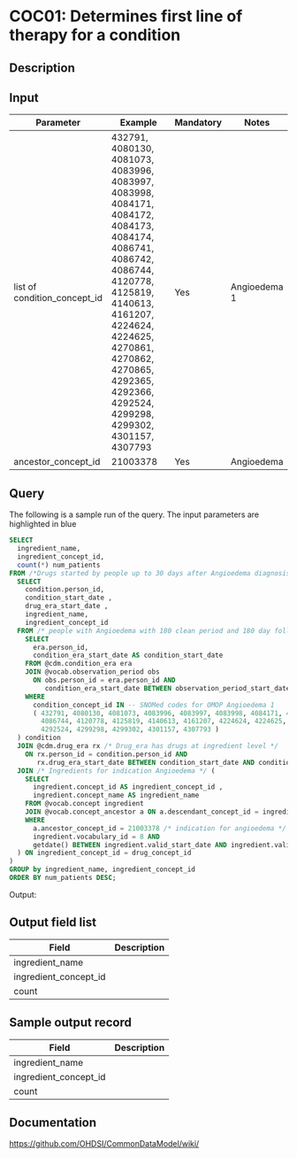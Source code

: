 <!---
Group:condition occurrence combinations
Name:COC01 Determines first line of therapy for a condition
Author:Patrick Ryan
CDM Version: 5.0
-->

# COC01: Determines first line of therapy for a condition

## Description
## Input

|  Parameter |  Example |  Mandatory |  Notes |
| --- | --- | --- | --- |
| list of condition_concept_id | 432791, 4080130, 4081073, 4083996, 4083997, 4083998, 4084171, 4084172, 4084173, 4084174, 4086741, 4086742, 4086744, 4120778, 4125819, 4140613, 4161207, 4224624, 4224625, 4270861, 4270862, 4270865, 4292365, 4292366, 4292524, 4299298, 4299302, 4301157, 4307793 | Yes | Angioedema 1 |
| ancestor_concept_id | 21003378 | Yes | Angioedema |

## Query
The following is a sample run of the query. The input parameters are highlighted in  blue  

```sql
SELECT 
  ingredient_name, 
  ingredient_concept_id, 
  count(*) num_patients 
FROM /*Drugs started by people up to 30 days after Angioedema diagnosis */ ( 
  SELECT 
    condition.person_id, 
    condition_start_date , 
    drug_era_start_date , 
    ingredient_name, 
    ingredient_concept_id 
  FROM /* people with Angioedema with 180 clean period and 180 day follow-up */ ( 
    SELECT 
      era.person_id, 
      condition_era_start_date AS condition_start_date 
    FROM @cdm.condition_era era 
    JOIN @vocab.observation_period obs 
      ON obs.person_id = era.person_id AND 
         condition_era_start_date BETWEEN observation_period_start_date + 180 AND observation_period_end_date - 180 
    WHERE 
      condition_concept_id IN -- SNOMed codes for OMOP Angioedema 1 
      ( 432791, 4080130, 4081073, 4083996, 4083997, 4083998, 4084171, 4084172, 4084173, 4084174, 4086741, 4086742, 
        4086744, 4120778, 4125819, 4140613, 4161207, 4224624, 4224625, 4270861, 4270862, 4270865, 4292365, 4292366, 
        4292524, 4299298, 4299302, 4301157, 4307793 ) 
  ) condition 
  JOIN @cdm.drug_era rx /* Drug_era has drugs at ingredient level */ 
    ON rx.person_id = condition.person_id AND 
       rx.drug_era_start_date BETWEEN condition_start_date AND condition_start_date + 30 
  JOIN /* Ingredients for indication Angioedema */ ( 
    SELECT 
      ingredient.concept_id AS ingredient_concept_id , 
      ingredient.concept_name AS ingredient_name 
    FROM @vocab.concept ingredient 
    JOIN @vocab.concept_ancestor a ON a.descendant_concept_id = ingredient.concept_id 
    WHERE 
      a.ancestor_concept_id = 21003378 /* indication for angioedema */ AND 
      ingredient.vocabulary_id = 8 AND 
      getdate() BETWEEN ingredient.valid_start_date AND ingredient.valid_end_date 
  ) ON ingredient_concept_id = drug_concept_id 
) 
GROUP by ingredient_name, ingredient_concept_id 
ORDER BY num_patients DESC;
```



 Output:

## Output field list

|  Field |  Description |
| --- | --- |
| ingredient_name |   |
| ingredient_concept_id |   |
| count |   |

## Sample output record

|  Field |  Description |
| --- | --- |
| ingredient_name |   |
| ingredient_concept_id |   |
| count |   |

## Documentation
https://github.com/OHDSI/CommonDataModel/wiki/
